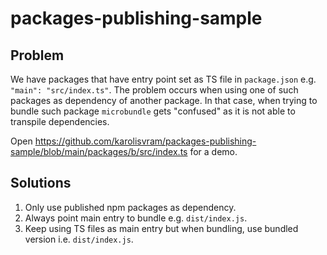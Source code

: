 # packages-publishing-sample

## Problem

We have packages that have entry point set as TS file in `package.json` e.g. `"main": "src/index.ts"`. The problem occurs when using one of such packages as dependency of another package. In that case, when trying to bundle such package `microbundle` gets "confused" as it is not able to transpile dependencies.

Open https://github.com/karolisvram/packages-publishing-sample/blob/main/packages/b/src/index.ts for a demo.

## Solutions

1. Only use published npm packages as dependency.
2. Always point main entry to bundle e.g. `dist/index.js`.
3. Keep using TS files as main entry but when bundling, use bundled version i.e. `dist/index.js`.
